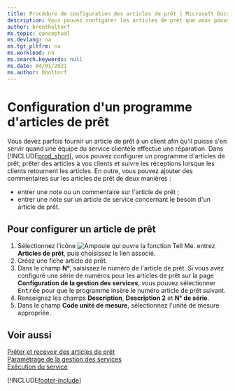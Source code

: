 ```yaml
---
title: Procédure de configuration des articles de prêt | Microsoft Docs
description: Vous pouvez configurer les articles de prêt que vous pouvez prêter aux clients afin de remplacer les articles de service lors de leur maintenance.
author: brentholtorf
ms.topic: conceptual
ms.devlang: na
ms.tgt_pltfrm: na
ms.workload: na
ms.search.keywords: null
ms.date: 04/01/2021
ms.author: bholtorf
---
```

# Configuration d'un programme d'articles de prêt
Vous devez parfois fournir un article de prêt à un client afin qu'il puisse s'en servir quand une équipe du service clientèle effectue une réparation. Dans [!INCLUDE[prod_short](includes/prod_short.md)], vous pouvez configurer un programme d'articles de prêt, prêter des articles à vos clients et suivre les réceptions lorsque les clients retournent les articles. En outre, vous pouvez ajouter des commentaires sur les articles de prêt de deux manières :  
  
* entrer une note ou un commentaire sur l'article de prêt ;  
* entrer une note sur un article de service concernant le besoin d'un article de prêt.  

## Pour configurer un article de prêt  
1. Sélectionnez l’icône ![Ampoule qui ouvre la fonction Tell Me.](media/ui-search/search_small.png "Dites-moi ce que vous voulez faire") entrez **Articles de prêt**, puis choisissez le lien associé.  
2. Créez une fiche article de prêt. 
3. Dans le champ **N°**, saisissez le numéro de l'article de prêt. Si vous avez configuré une série de numéros pour les articles de prêt sur la page **Configuration de la gestion des services**, vous pouvez sélectionner <kbd>Entrée</kbd> pour que le programme insère le numéro article de prêt suivant.  
4. Renseignez les champs **Description**, **Description 2** et **N° de série**.  
5. Dans le champ **Code unité de mesure**, sélectionnez l'unité de mesure appropriée.  
  
## Voir aussi
[Prêter et recevoir des articles de prêt](service-how-to-lend-receive-loaners.md)  
[Paramétrage de la gestion des services](service-setup-service.md)  
[Exécution du service](service-deliver-service.md)  



[!INCLUDE[footer-include](includes/footer-banner.md)]